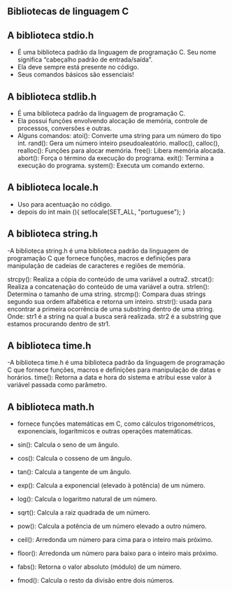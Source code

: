 ## Bibliotecas de linguagem C 
## A biblioteca stdio.h
 - É uma biblioteca padrão da linguagem de programação C. Seu nome significa “cabeçalho padrão de entrada/saída”. 
 - Ela deve sempre está presente no código.
 - Seus comandos básicos são essenciais!

## A biblioteca stdlib.h 
- É uma biblioteca padrão da linguagem de programação C. 
- Ela possui funções envolvendo alocação de memória, controle de processos, conversões e outras.
- Alguns comandos:
atoi(): Converte uma string para um número do tipo int.
rand(): Gera um número inteiro pseudoaleatório.
malloc(), calloc(), realloc(): Funções para alocar memória.
free(): Libera memória alocada.
abort(): Força o término da execução do programa.
exit(): Termina a execução do programa.
system(): Executa um comando externo.

## A biblioteca locale.h
- Uso para acentuação no código.
- depois do int main (){
    setlocale(SET_ALL, "portuguese");
}

## A biblioteca string.h
-A biblioteca string.h é uma biblioteca padrão da linguagem de programação C que fornece funções, macros e definições para manipulação de cadeias de caracteres e regiões de memória.

strcpy(): Realiza a cópia do conteúdo de uma variável a outra2.
strcat(): Realiza a concatenação do conteúdo de uma variável a outra.
strlen(): Determina o tamanho de uma string.
strcmp(): Compara duas strings segundo sua ordem alfabética e retorna um inteiro.
strstr(): usada para encontrar a primeira ocorrência de uma substring dentro de uma string.
Onde:
str1 é a string na qual a busca será realizada.
str2 é a substring que estamos procurando dentro de str1.

## A biblioteca time.h
-A biblioteca time.h é uma biblioteca padrão da linguagem de programação C que fornece funções, macros e definições para manipulação de datas e horários.
time(): Retorna a data e hora do sistema e atribui esse valor à variável passada como parâmetro.

## A biblioteca math.h 
- fornece funções matemáticas em C, como cálculos trigonométricos, exponenciais, logarítmicos e outras operações matemáticas.

- sin(): Calcula o seno de um ângulo.
- cos(): Calcula o cosseno de um ângulo.
- tan(): Calcula a tangente de um ângulo.
- exp(): Calcula a exponencial (elevado à potência) de um número.
- log(): Calcula o logaritmo natural de um número.
- sqrt(): Calcula a raiz quadrada de um número.
- pow(): Calcula a potência de um número elevado a outro número.
- ceil(): Arredonda um número para cima para o inteiro mais próximo.
- floor(): Arredonda um número para baixo para o inteiro mais próximo.
- fabs(): Retorna o valor absoluto (módulo) de um número.
- fmod(): Calcula o resto da divisão entre dois números.
